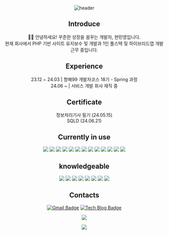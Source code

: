 <div align="center">

![header](https://capsule-render.vercel.app/api?type=venom&color=262577&height=160&section=header&text=Be%20wild,%20Stay%20consistent&fontColor=E2E2E2&fontSize=60&animation=twinkling)

Introduce
---
🖐🏻 안녕하세요! 꾸준한 성장을 꿈꾸는 개발자, 현민영입니다.</br>
현재 회사에서 PHP 기반 사이트 유지보수 및 개발과 1인 풀스택 및 하이브리드앱 개발 근무 중입니다.

Experience
---
23.12 ~ 24.03 | 항해99 개발자코스 18기 - Spring 과정</br>
24.06 ~ | 서비스 개발 회사 재직 중

Certificate
---
정보처리기사 필기 (24.05.15) </br>
SQLD (24.06.21)


Currently in use
---
<img src="https://img.shields.io/badge/Java-181717?style=flat-square&logo=openjdk&logoColor=white"> <img src="https://img.shields.io/badge/Spring Boot-6DB33F?style=flat-square&logo=springboot&logoColor=white"> <img src="https://img.shields.io/badge/JPA-6DB33F?style=flat-square&logo=Spring&logoColor=white"> <img src="https://img.shields.io/badge/MySQL-4479A1?style=flat-square&logo=mysql&logoColor=white"> <img src="https://img.shields.io/badge/MariaDB-003545?style=flat-square&logo=mariadb&logoColor=white"> <img src="https://img.shields.io/badge/Redis-DC382D?style=flat-square&logo=redis&logoColor=white"> <img src="https://img.shields.io/badge/PHP-777BB4?style=flat-square&logo=php&logoColor=white"> <img src="https://img.shields.io/badge/vue3-4FC08D?style=flat-square&logo=vue.js&logoColor=white"> <img src="https://img.shields.io/badge/CentOs-262577?style=flat-square&logo=centos&logoColor=white"> <img src="https://img.shields.io/badge/GitHub-181717?style=flat-square&logo=GitHub&logoColor=white"/> <img src="https://img.shields.io/badge/git-F05032?style=flat-square&logo=git&logoColor=white"> <img src="https://img.shields.io/badge/Notion-000000?style=flat-square&logo=notion&logoColor=white"/> <img src="https://img.shields.io/badge/postman-FF6C37?style=flat-square&logo=postman&logoColor=white"/>

### 
knowledgeable
---
<img src="https://img.shields.io/badge/AWS EC2-FF9900?style=flat-square&logo=amazonec2&logoColor=white"> <img src="https://img.shields.io/badge/AWS S3-569A31?style=flat-square&logo=amazons3&logoColor=white"> <img src="https://img.shields.io/badge/ubuntu-E95420?style=flat-square&logo=ubuntu&logoColor=white">  <img src="https://img.shields.io/badge/Docker-2496ED?style=flat-square&logo=Docker&logoColor=white"/> <img src="https://img.shields.io/badge/Github Actions-2088FF?style=flat-square&logo=githubactions&logoColor=white"/> <img src="https://img.shields.io/badge/Prometheus-E6522C?style=flat-square&logo=prometheus&logoColor=white"/> <img src="https://img.shields.io/badge/Grafana-F46800?style=flat-square&logo=grafana&logoColor=white"/> <img src="https://img.shields.io/badge/SlackAPI-4A154B?style=flat-square&logo=slack&logoColor=white"/> 


### 
Contacts
---
[![Gmail Badge](https://img.shields.io/badge/kingmandoo95@gmail.com-d14836?style=flat-square&logo=Gmail&logoColor=white&link=mailto:kingmandoo95@gmail.com)](mailto:kingmandoo95@gmail.com)
[![Tech Blog Badge](http://img.shields.io/badge/Blog-black?style=flat-square&logo=tistory&link=https://helloresekai.tistory.com/)](https://helloresekai.tistory.com/)

<!--![Anurag's GitHub stats](https://github-readme-stats.vercel.app/api?username=95hyun&show_icons=true&theme=merko)-->




<a href="https://hits.seeyoufarm.com"><img src="https://hits.seeyoufarm.com/api/count/incr/badge.svg?url=https%3A%2F%2Fgithub.com%2F95hyun&count_bg=%23729C52&title_bg=%23555555&icon=&icon_color=%23E7E7E7&title=hits&edge_flat=false"/></a>

<img src="https://capsule-render.vercel.app/api?type=waving&color=EEE6C4&height=160&section=footer&fontColor=E2E2E2&fontSize=90" />
</div>



<!--
**95hyun/95hyun** is a ✨ _special_ ✨ repository because its `README.md` (this file) appears on your GitHub profile.

Here are some ideas to get you started:

- 🔭 I’m currently working on ...
- 🌱 I’m currently learning ...
- 👯 I’m looking to collaborate on ...
- 🤔 I’m looking for help with ...
- 💬 Ask me about ...
- 📫 How to reach me: ...
- 😄 Pronouns: ...
- ⚡ Fun fact: ...
-->
